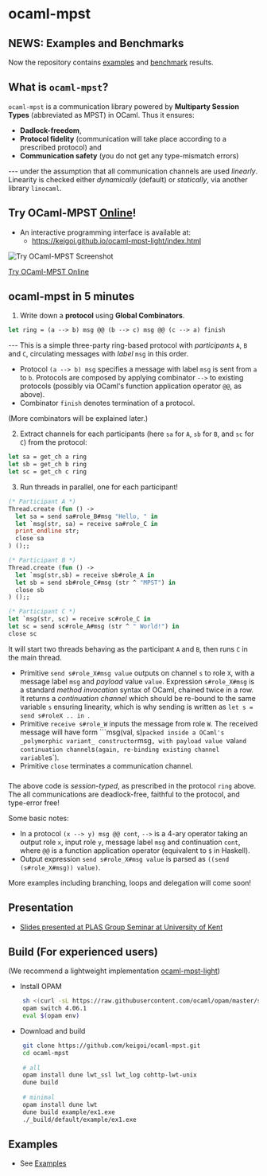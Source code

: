 # ocaml-mpst

## NEWS: Examples and Benchmarks

Now the repository contains [examples](examples/) and [benchmark](benchmark/) results.

## What is `ocaml-mpst`?

`ocaml-mpst` is  a communication library powered by  __Multiparty Session Types__ (abbreviated as MPST) in OCaml. Thus it ensures: 

* __Dadlock-freedom__, 
* __Protocol fidelity__ (communication will take place according to a prescribed protocol) and 
* __Communication safety__ (you do not get any type-mismatch errors)

--- under the assumption that all communication channels are used _linearly_. Linearity is checked either _dynamically_ (default) or _statically_, via another library `linocaml`.

## Try OCaml-MPST [Online](https://keigoi.github.io/ocaml-mpst-light/index.html)!

* An interactive programming interface is available at:
  * https://keigoi.github.io/ocaml-mpst-light/index.html

![Try OCaml-MPST Screenshot](https://keigoi.github.io/ocaml-mpst-light/screenshot.png)

[Try OCaml-MPST Online](https://keigoi.github.io/ocaml-mpst-light/index.html)

## ocaml-mpst in 5 minutes

1. Write down a **protocol** using  **Global Combinators**. 

```ocaml
let ring = (a --> b) msg @@ (b --> c) msg @@ (c --> a) finish
```

  --- This is a simple three-party ring-based protocol with _participants_ `A`, `B` and `C`, circulating messages with _label_ `msg` in this order. 

  * Protocol  `(a --> b) msg` specifies a message with label `msg` is sent from `a` to `b`. Protocols are composed by applying combinator `-->` to existing protocols (possibly via OCaml's function application operator `@@`, as above).
  * Combinator `finish` denotes termination of a protocol.

(More combinators will be explained later.)

2. Extract channels for each participants (here `sa` for `A`, `sb` for `B`, and `sc` for `C`) from the protocol:

```ocaml
let sa = get_ch a ring
let sb = get_ch b ring
let sc = get_ch c ring
```

3. Run threads in parallel, one for each participant!

```ocaml
(* Participant A *)
Thread.create (fun () -> 
  let sa = send sa#role_B#msg "Hello, " in
  let `msg(str, sa) = receive sa#role_C in
  print_endline str;
  close sa
) ();;

(* Participant B *)
Thread.create (fun () ->
  let `msg(str,sb) = receive sb#role_A in
  let sb = send sb#role_C#msg (str ^ "MPST") in
  close sb
) ();;

(* Participant C *)
let `msg(str, sc) = receive sc#role_C in
let sc = send sc#role_A#msg (str ^ " World!") in
close sc
```

It will start two threads behaving as the participant `A` and `B`, then runs `C` in the main thread. 

* Primitive `send s#role_X#msg value` outputs  on channel `s`  to role `X`, with a message label `msg` and  _payload_ value `value`.  Expression `s#role_X#msg` is a standard _method invocation_ syntax of OCaml, chained twice in a row. It returns a _continuation channel_ which should be re-bound to the same variable `s` ensuring linearity, which is why sending is written as `let s = send s#roleX .. in `.
* Primitive `receive s#role_W` inputs the message from role `W`. The received message will have form ```msg(val, s)`` packed inside a OCaml's _polymorphic variant_ constructor ``msg`, with payload value `val` and continuation channel `s` (again, re-binding existing channel variable `s`).
* Primitive `close` terminates a communication channel.

### 
The above code is _session-typed_, as prescribed in the protocol `ring`  above. The all communications are deadlock-free, faithful to the protocol, and type-error free!


Some basic notes:

* In a protocol `(x --> y) msg @@ cont`, `-->` is a 4-ary operator taking an output role  `x`, input role `y`, message label `msg` and continuation `cont`, where `@@` is a function application operator (equivalent to `$` in Haskell).
* Output expression  `send s#role_X#msg value`  is parsed as `((send (s#role_X#msg)) value)`.


More examples including branching, loops and delegation will come soon!


## Presentation

* [Slides presented at PLAS Group Seminar at University of Kent](https://www.slideshare.net/keigoi/ocamlmpst-global-protocol-combinators-175519214)


## Build (For experienced users)

(We recommend a lightweight implementation [ocaml-mpst-light](https://github.com/keigoi/ocaml-mpst-light/))

* Install OPAM

```sh
    sh <(curl -sL https://raw.githubusercontent.com/ocaml/opam/master/shell/install.sh)
    opam switch 4.06.1
    eval $(opam env)
```

* Download and build

```sh
    git clone https://github.com/keigoi/ocaml-mpst.git
    cd ocaml-mpst
    
    # all
    opam install dune lwt_ssl lwt_log cohttp-lwt-unix
    dune build
    
    # minimal
    opam install dune lwt
    dune build example/ex1.exe
    ./_build/default/example/ex1.exe
```

## Examples

* See [Examples](examples/)


